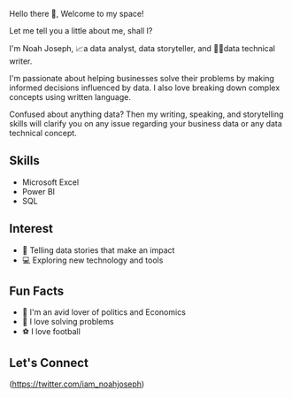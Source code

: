 Hello there 👋, Welcome to my space!

Let me tell you a little about me, shall I?

I'm Noah Joseph, 📈a data analyst, data storyteller, and 🧑‍💻data technical writer.

I'm passionate about helping businesses solve their problems by making informed decisions influenced by data. I also love breaking down complex concepts using written language.

Confused about anything data? Then my writing, speaking, and storytelling skills will clarify you on any issue regarding your business data or any data technical concept.

## Skills

- Microsoft Excel
- Power BI
- SQL

## Interest
- 📖 Telling data stories that make an impact
- 💻 Exploring new technology and tools 

## Fun Facts
- 📖 I'm an avid lover of politics and Economics
- 📝 I love solving problems
- ⚽️ I love football

## Let's Connect 
(https://twitter.com/iam_noahjoseph)


